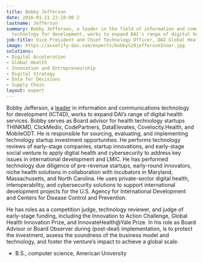 ```yaml
---
title: Bobby Jefferson
date: 2016-01-21 22:18:00 Z
lastname: Jefferson
summary: Bobby Jefferson, a leader in the field of information and communications
  technology for development, works to expand DAI's range of digital health services.
job-title: Vice President and Chief Technology Officer, DAI Global Health
image: https://assetify-dai.com/experts/bobby%20jeffersonInner.jpg
solutions:
- Digital Acceleration
- Global Health
- Innovation and Entrepreneurship
- Digital Strategy
- Data for Decisions
- Supply Chain
layout: expert
---
```


Bobby Jefferson, a [leader](https://www.youtube.com/watch?v=jgPFVXSdtWQ) in information and communications technology for development (ICT4D), works to expand DAI’s range of digital health services. Bobby serves as Board advisor for health technology startups THINKMD, ClickMedix, CodePartners, DataElevates, Covelocity.Health, and MobileODT. He is responsible for sourcing, evaluating, and implementing technology startup investment opportunities. He performs technology reviews of early-stage companies, startup innovations, and early-stage social venture to apply digital health and cybersecurity to address key issues in international development and LMIC. He has performed technology due diligence of pre-revenue startups, early-round innovators, niche health solutions in collaboration with incubators in Maryland, Massachusetts, and North Carolina. He uses private-sector digital health, interoperability, and cybersecurity solutions to support international development projects for the U.S. Agency for International Development and Centers for Disease Control and Prevention.
 
He has roles as a competition judge, technology reviewer, and judge of early-stage funding, including the Innovation to Action Challenge, Global Health Innovation Prize, and InnovateHealth@Yale Prize. In his role as Board Advisor or Board Observer during (post-deal) implementation, is to protect the investment, assess the soundness of the business model and technology, and foster the venture’s impact to achieve a global scale.

* B.S., computer science, American University
